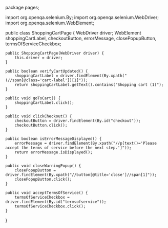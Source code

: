 package pages;

import org.openqa.selenium.By;
import org.openqa.selenium.WebDriver;
import org.openqa.selenium.WebElement;

public class ShoppingCartPage {
    WebDriver driver;
    WebElement shoppingCartLabel, checkoutButton, errorMessage, closePopupButton, termsOfServiceCheckbox;

    public ShoppingCartPage(WebDriver driver) {
        this.driver = driver;
    }

    public boolean verifyCartUpdated() {
        shoppingCartLabel = driver.findElement(By.xpath("(//span[@class='cart-label'])[1]"));
        return shoppingCartLabel.getText().contains("Shopping cart (1)");
    }

    public void goToCart() {
        shoppingCartLabel.click();
    }

    public void clickCheckout() {
        checkoutButton = driver.findElement(By.id("checkout"));
        checkoutButton.click();
    }

    public boolean isErrorMessageDisplayed() {
        errorMessage = driver.findElement(By.xpath("//p[text()='Please accept the terms of service before the next step.']"));
        return errorMessage.isDisplayed();
    }

    public void closeWarningPopup() {
        closePopupButton = driver.findElement(By.xpath("//button[@title='close']//span[1]"));
        closePopupButton.click();
    }

    public void acceptTermsOfService() {
        termsOfServiceCheckbox = driver.findElement(By.id("termsofservice"));
        termsOfServiceCheckbox.click();
    }
}
